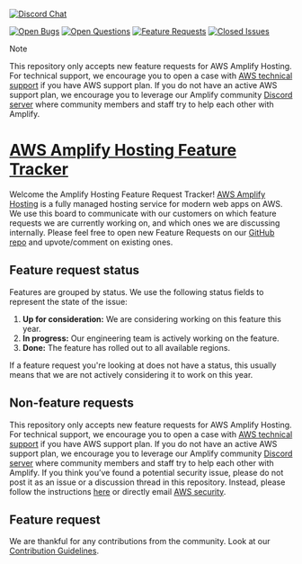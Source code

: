 <p>
  <a href="https://discord.gg/jWVbPfC" target="_blank">
    <img src="https://img.shields.io/discord/308323056592486420?logo=discord"" alt="Discord Chat" />  
  </a>
</p>

[![Open Bugs](https://img.shields.io/github/issues/aws-amplify/amplify-hosting/bug?color=d73a4a&label=bugs)](https://github.com/aws-amplify/amplify-hosting/issues?q=is%3Aissue+is%3Aopen+label%3Abug)
[![Open Questions](https://img.shields.io/github/issues/aws-amplify/amplify-hosting/question?color=558dfd&label=questions)](https://github.com/aws-amplify/amplify-hosting/issues?q=is%3Aissue+label%3A%22question%22+is%3Aopen+)
[![Feature Requests](https://img.shields.io/github/issues/aws-amplify/amplify-hosting/feature-request?color=ff9001&label=feature%20requests)](https://github.com/aws-amplify/amplify-hosting/issues?q=is%3Aissue+label%3Afeature-request+is%3Aopen)
[![Closed Issues](https://img.shields.io/github/issues-closed/aws-amplify/amplify-hosting?color=%2325CC00&label=issues%20closed)](https://github.com/aws-amplify/amplify-hosting/issues?q=is%3Aissue+is%3Aclosed+)

> [!NOTE]
> This repository only accepts new feature requests for AWS Amplify Hosting. For technical support, we encourage you to open a case with [AWS technical support](https://docs.aws.amazon.com/awssupport/latest/user/case-management.html#creating-a-support-case) if you have AWS support plan. If you do not have an active AWS support plan, we encourage you to leverage our Amplify community [Discord server](https://discord.gg/amplify) where community members and staff try to help each other with Amplify.

# [AWS Amplify Hosting Feature Tracker](https://github.com/orgs/aws-amplify/projects/130)

Welcome the Amplify Hosting Feature Request Tracker! [AWS Amplify Hosting](https://aws.amazon.com/amplify/hosting) is a fully managed hosting service for modern web apps on AWS.  We use this board to communicate with our customers on which feature requests we are currently working on, and which ones we are discussing internally. Please feel free to open new Feature Requests on our [GitHub repo](https://github.com/aws-amplify/amplify-hosting) and upvote/comment on existing ones.

## Feature request status

Features are grouped by status. We use the following status fields to represent the state of the issue:
1. **Up for consideration:** We are considering working on this feature this year.
2. **In progress:** Our engineering team is actively working on the feature.
3. **Done:** The feature has rolled out to all available regions.

If a feature request you're looking at does not have a status, this usually means that we are not actively considering it to work on this year.

## Non-feature requests

This repository only accepts new feature requests for AWS Amplify Hosting. For technical support, we encourage you to open a case with [AWS technical support](https://docs.aws.amazon.com/awssupport/latest/user/case-management.html#creating-a-support-case) if you have AWS support plan. If you do not have an active AWS support plan, we encourage you to leverage our Amplify community [Discord server](https://discord.gg/amplify) where community members and staff try to help each other with Amplify.  If you think you’ve found a potential security issue, please do not post it as an issue or a discussion thread in this repository. Instead, please follow the instructions [here](https://aws.amazon.com/security/vulnerability-reporting/) or directly email [AWS security](mailto:aws-security@amazon.com).

## Feature request

We are thankful for any contributions from the community. Look at our [Contribution Guidelines](https://github.com/aws-amplify/amplify-hosting/blob/main/CONTRIBUTING.md).
